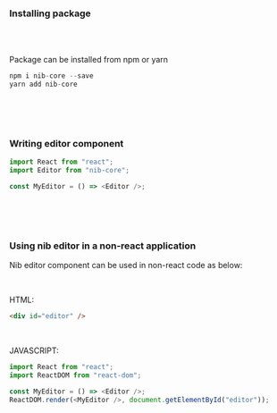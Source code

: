 ### Installing package

<br />
<br />

Package can be installed from npm or yarn

```js static
npm i nib-core --save
yarn add nib-core
```

<br />
<br />
<br />

### Writing editor component

```js static
import React from "react";
import Editor from "nib-core";

const MyEditor = () => <Editor />;
```

<br />
<br />
<br />

### Using nib editor in a non-react application

Nib editor component can be used in non-react code as below:

<br />

HTML:

```html static
<div id="editor" />
```

<br />

JAVASCRIPT:

```js static
import React from "react";
import ReactDOM from "react-dom";

const MyEditor = () => <Editor />;
ReactDOM.render(<MyEditor />, document.getElementById("editor"));
```

<br />
